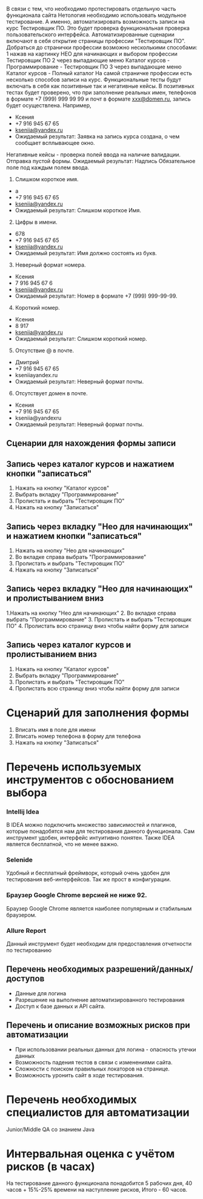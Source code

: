 В связи с тем, что необходимо протестировать отдельную часть функционала сайта Нетология необходимо использовать модульное тестирование. А именно, автоматизировать возможность записи на курс Тестировщик ПО. Это будет проверка функциональная проверка пользовательского интерфейса.
Автоматизированные сценарии включают в себя открытие страницы профессии "Тестировщик ПО". Добраться до странички профессии возможно несколькими способами:
1 нажав на картинку НЕО для начинающих и выбором профессии Тестировщик ПО
2 через выпадающие меню Каталог курсов - Программирование - Тестировщик ПО
3 через выпадающие меню Каталог курсов - Полный каталог
На самой страничке профессии есть несколько способов записи на курс. Функциональные тесты будут включать в себя как позитивные так и негативные кейсы. 
В позитивных тестах будет проверено, что при заполнение реальных имен, телефонов в формате +7 (999) 999 99 99 и почт в формате xxx@domen.ru, запись будет осуществлена.
Например, 
* Ксения
* +7 916 945 67 65
* kseniia@yandex.ru
* Ожидаемый результат: Заявка на запись курса создана, о чем сообщает всплывающее окно.

Негативные кейсы - проверка полей ввода на наличие валидации.
Отправка пустой формы. 
Ожидаемый результат: Надпись Обязательное поле под каждым полем ввода.

1. Слишком короткое имя.
* a
* +7 916 945 67 65
* kseniia@yandex.ru
* Ожидаемый результат: Слишком короткое Имя.
2. Цифры в имени.
* 678
*  +7 916 945 67 65
* kseniia@yandex.ru
* Ожидаемый результат: Имя должно состоять из букв.
3. Неверный формат номера.
* Ксения
* 7 916 945 67 6
* kseniia@yandex.ru
* Ожидаемый результат: Номер в формате +7 (999) 999-99-99.
4. Короткий номер.
* Ксения
* 8 917
* kseniia@yandex.ru
* Ожидаемый результат: Слишком короткий номер.
5. Отсутствие @ в почте.
* Дмитрий
*  +7 916 945 67 65
* kseniiayandex.ru
* Ожидаемый результат: Неверный формат почты.
6. Отсутствует домен в почте.
* Ксения
*  +7 916 945 67 65
* kseniia@yandexru
* Ожидаемый результат: Неверный формат почты.

## Сценарии для нахождения формы записи 

## Запись через каталог курсов и нажатием кнопки "записаться" 
1. Нажать на кнопку "Каталог курсов"
2. Выбрать вкладку "Программирование"
3. Пролистать и выбрать "Тестировщик ПО"
4. Нажать на кнопку "Записаться"

## Запись через вкладку "Нео для начинающих" и нажатием кнопки "записаться" 

1. Нажать на кнопку "Нео для начинающих"
2. Во вкладке справа выбрать "Программирование"
3. Пролистать и выбрать "Тестировщик ПО"
4. Нажать на кнопку "Записаться"

## Запись через вкладку "Нео для начинающих" и пролистыванием вниз

1.Нажать на кнопку "Нео для начинающих"
2. Во вкладке справа выбрать "Программирование"
3. Пролистать и выбрать "Тестировщик ПО"
4. Пролистать всю страницу вниз чтобы найти форму для записи

## Запись через каталог курсов и пролистыванием вниз 
 1. Нажать на кнопку "Каталог курсов"
 2. Выбрать вкладку "Программирование"
 3. Пролистать и выбрать "Тестировщик ПО"
 4. Пролистать всю страницу вниз чтобы найти форму для записи

# Сценарий для заполнения формы 
 1. Вписать имя в поле для имени 
 2. Вписать номер телефона в форму для телефона
 3. Нажать на кнопку "Записаться"


# Перечень используемых инструментов с обоснованием выбора

### Intellij Idea 

В IDEA можно подключить множество зависимостей и плагинов, которые понадобятся нам для тестирования данного функционала. Сам инструмент удобен, интерфейс интуитивно понятен. Также IDEA является бесплатной, что не менее важно.

### Selenide
Удобный и бесплатный фреймворк, который очень удобен для тестирования веб-интерфейсов. Так же прост в конфигурации.

### Браузер Google Chrome версией не ниже 92.
Браузер Google Chrome является наиболее популярным и стабильным браузером.

### Allure Report 
Данный инструмент будет необходим для предоставления отчетности по тестированию 


## Перечень необходимых разрешений/данных/доступов
* Данные для логина 
* Разрешение на выполнение автоматизированного тестирования
* Доступ к базе данных и API сайта.


## Перечень и описание возможных рисков при автоматизации
* При использовании реальных данных для логина - опасность утечки данных
* Возможность падения тестов в связи с изменениями сайта.
* Сложности с поиском правильных локаторов на странице.
* Возможность уронить сайт в ходе тестирования.


# Перечень необходимых специалистов для автоматизации
Junior/Middle QA со знанием Java 

# Интервальная оценка с учётом рисков (в часах)
На тестирование данного функционала понадобится 5 рабочих дня, 40 часов + 15%-25% времени на наступление рисков, Итого - 60 часов. 

